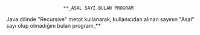                          **_ASAL SAYI BULAN PROGRAM
Java dilinde "Recursive" metot kullanarak, kullanıcıdan alınan sayının "Asal" sayı olup olmadığını bulan program_**